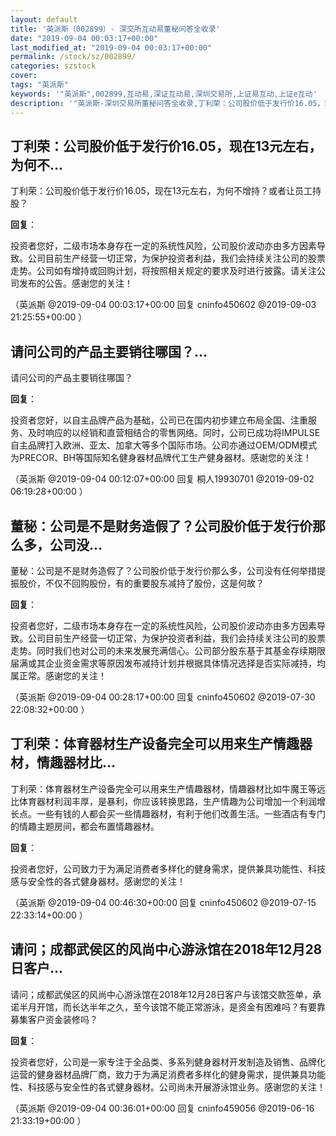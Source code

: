 ```yaml
---
layout: default
title: '英派斯（002899）- 深交所互动易董秘问答全收录'
date: "2019-09-04 00:03:17+00:00"
last_modified_at: "2019-09-04 00:03:17+00:00"
permalink: /stock/sz/002899/
categories: szstock
cover: 
tags: "英派斯"
keywords: '"英派斯",002899,互动易,深证互动易,深圳交易所,上证易互动,上证e互动'
description: '"英派斯-深圳交易所董秘问答全收录,丁利荣：公司股价低于发行价16.05，现在13元左右，为何不增持？或者让员工持股？"'
---
```


## 丁利荣：公司股价低于发行价16.05，现在13元左右，为何不...

丁利荣：公司股价低于发行价16.05，现在13元左右，为何不增持？或者让员工持股？

**回复**：

投资者您好，二级市场本身存在一定的系统性风险，公司股价波动亦由多方因素导致。公司目前生产经营一切正常，为保护投资者利益，我们会持续关注公司的股票走势。公司如有增持或回购计划，将按照相关规定的要求及时进行披露。请关注公司发布的公告。感谢您的关注！ 

（英派斯  @2019-09-04 00:03:17+00:00 回复 cninfo450602  @2019-09-03 21:25:55+00:00 ）

## 请问公司的产品主要销往哪国？...

请问公司的产品主要销往哪国？

**回复**：

投资者您好，以自主品牌产品为基础，公司已在国内初步建立布局全国、注重服务、及时响应的以经销和直营相结合的零售网络。同时，公司已成功将IMPULSE自主品牌打入欧洲、亚太、加拿大等多个国际市场。公司亦通过OEM/ODM模式为PRECOR、BH等国际知名健身器材品牌代工生产健身器材。感谢您的关注！ 

（英派斯  @2019-09-04 00:12:07+00:00 回复 桐人19930701  @2019-09-02 06:19:28+00:00 ）

## 董秘：公司是不是财务造假了？公司股价低于发行价那么多，公司没...

董秘：公司是不是财务造假了？公司股价低于发行价那么多，公司没有任何举措提振股价，不仅不回购股份，有的重要股东减持了股份，这是何故？

**回复**：

投资者您好，二级市场本身存在一定的系统性风险，公司股价波动亦由多方因素导致。公司目前生产经营一切正常，为保护投资者利益，我们会持续关注公司的股票走势。同时我们也对公司的未来发展充满信心。公司部分股东基于其基金存续期限届满或其企业资金需求等原因发布减持计划并根据具体情况选择是否实际减持，均属正常。感谢您的关注！ 

（英派斯  @2019-09-04 00:28:17+00:00 回复 cninfo450602  @2019-07-30 22:08:32+00:00 ）

## 丁利荣：体育器材生产设备完全可以用来生产情趣器材，情趣器材比...

丁利荣：体育器材生产设备完全可以用来生产情趣器材，情趣器材比如牛魔王等远比体育器材利润丰厚，是暴利，你应该转换思路，生产情趣为公司增加一个利润增长点。一些有钱的人都会买一些情趣器材，有利于他们改善生活。一些酒店有专门的情趣主题房间，都会布置情趣器材。

**回复**：

投资者您好，公司致力于为满足消费者多样化的健身需求，提供兼具功能性、科技感与安全性的各式健身器材。感谢您的关注！ 

（英派斯  @2019-09-04 00:46:30+00:00 回复 cninfo450602  @2019-07-15 22:33:14+00:00 ）

## 请问；成都武侯区的风尚中心游泳馆在2018年12月28日客户...

请问；成都武侯区的风尚中心游泳馆在2018年12月28日客户与该馆交款签单，承诺半月开馆，而长达半年之久，至今该馆不能正常游泳，是资金有困难吗？有要靠募集客户资金装修吗？

**回复**：

投资者您好，公司是一家专注于全品类、多系列健身器材开发制造及销售、品牌化运营的健身器材品牌厂商，致力于为满足消费者多样化的健身需求，提供兼具功能性、科技感与安全性的各式健身器材。公司尚未开展游泳馆业务。感谢您的关注！ 

（英派斯  @2019-09-04 00:36:01+00:00 回复 cninfo459056  @2019-06-16 21:33:19+00:00 ）

